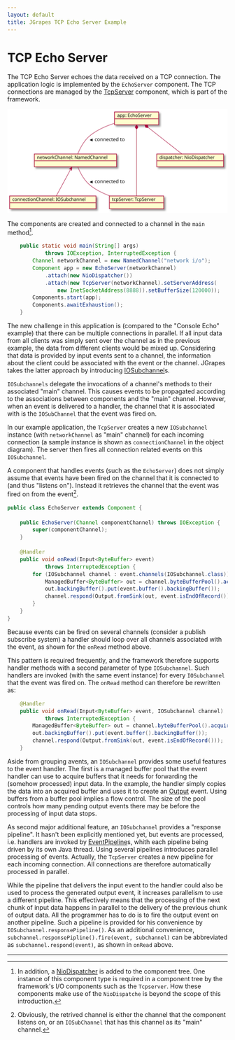 ```yaml
---
layout: default
title: JGrapes TCP Echo Server Example
---
```


TCP Echo Server
===============

The TCP Echo Server echoes the data received on a TCP connection. The 
application logic is implemented by the `EchoServer` component. The TCP
connections are managed by the 
[TcpServer](latest-release/javadoc/index.html?org/jgrapes/net/TcpServer.html)
component, which is part of the framework.

![Structure](EchoServer.svg)

The components are created and connected to a channel in the `main` 
method[^NioDispatcher].


```java
    public static void main(String[] args)
            throws IOException, InterruptedException {
        Channel networkChannel = new NamedChannel("network i/o");
        Component app = new EchoServer(networkChannel)
            .attach(new NioDispatcher())
            .attach(new TcpServer(networkChannel).setServerAddress(
                new InetSocketAddress(8888)).setBufferSize(120000));
        Components.start(app);
        Components.awaitExhaustion();
    }
```

The new challenge in this application is (compared to the "Console Echo"
example) that there can be multiple connections in parallel. If all input 
data from all clients was simply sent over the channel as in the previous
example, the data from different clients would be mixed up. Considering 
that data is provided by input events sent to a channel, the information 
about the client could be associated with the event or the channel. 
JGrapes takes the latter approach by introducing
[IOSubchannel](latest-release/javadoc/index.html?org/jgrapes/io/IOSubchannel.html)s.

`IOSubchannels` delegate the invocations of a channel's methods to their 
associated "main" channel. This causes events to be propagated according
to the associations between components and the "main" channel. However,
when an event is delivered to a handler, the channel that it is associated
with is the `IOSubChannel` that the event was fired on.

In our example application, the `TcpServer` creates a new `IOSubchannel` 
instance (with `networkChannel`
as "main" channel) for each incoming connection (a sample instance is shown 
as `connectionChannel` in the object diagram). The server then fires all
connection related events on this `IOSubchannel`. 

A component that handles events (such as the `EchoServer`) does not simply
assume that events have been fired on the channel that it is connected to
(and thus "listens on"). Instead it retrieves the channel that the event
was fired on from the event[^retrievedChannel].

```java
public class EchoServer extends Component {

    public EchoServer(Channel componentChannel) throws IOException {
        super(componentChannel);
    }

    @Handler
    public void onRead(Input<ByteBuffer> event)
            throws InterruptedException {
        for (IOSubchannel channel : event.channels(IOSubchannel.class)) {
            ManagedBuffer<ByteBuffer> out = channel.byteBufferPool().acquire();
            out.backingBuffer().put(event.buffer().backingBuffer());
            channel.respond(Output.fromSink(out, event.isEndOfRecord()));
        }
    }
}
```

Because events can be fired on several channels (consider a publish
subscribe system) a handler should loop over all channels associated
with the event, as shown for the `onRead` method above.

This pattern is required frequently, and the framework therefore supports
handler methods with a second parameter of type `IOSubchannel`.
Such handlers are invoked (with the same event instance) for 
every `IOSubchannel` that the event
was fired on. The `onRead` method can therefore be rewritten as:

```java
    @Handler
    public void onRead(Input<ByteBuffer> event, IOSubchannel channel)
            throws InterruptedException {
        ManagedBuffer<ByteBuffer> out = channel.byteBufferPool().acquire();
        out.backingBuffer().put(event.buffer().backingBuffer());
        channel.respond(Output.fromSink(out, event.isEndOfRecord()));
    }
```

Aside from grouping avents, an `IOSubchannel` provides some useful
features to the event handler. The first is a managed buffer pool
that the event handler can use to acquire buffers that it needs
for forwarding the (somehow processed) input data. In the example,
the handler simply copies the data into an acquired buffer and
uses it to create an
[Output](latest-release/javadoc/index.html?org/jgrapes/io/events/Output.html)
event. Using buffers from a buffer pool implies a flow control.
The size of the pool controls how many pending output events there
may be before the processing of input data stops.

As second major additional feature, an `IOSubchannel` provides a
"response pipeline". It hasn't been explicitly mentioned yet, but
events are processed, i.e. handlers are invoked by
[EventPipeline](latest-release/javadoc/index.html?org/jgrapes/core/EventPipeline.html)s,
whith each pipeline being driven by its own Java thread.
Using several pipelines introduces parallel processing of events.
Actually, the `TcpServer` creates a new pipeline for each incoming
connection. All connections are therefore automatically processed 
in parallel.

While the pipeline that delivers the input event to the handler could
also be used to process the generated output event, it increases
parallelism to use a different pipeline. This effectively means that
the processing of the next chunk of input data happens in parallel to
the delivery of the previous chunk of output data. All the programmer
has to do is to fire the output event on another pipeline. Such a pipeline
is provided for his convenience by `IOSubchannel.responsePipeline()`. As
an additional convenience, `subchannel.responsePipline().fire(event, subchannel)`
can be abbreviated as `subchannel.respond(event)`, as shown in `onRead` above.

---

[^NioDispatcher]: In addition, a 
    [NioDispatcher](latest-release/javadoc/index.html?org/jgrapes/io/NioDispatcher.html)
    is added to the component tree. One instance of this component type is 
    required in a component tree by the framework's I/O components such as
    the `Tcpserver`. How these components make use of the `NioDispatche` is beyond
    the scope of this introduction. 

[^retrievedChannel]: Obviously, the retrived channel is either the
    channel that the component listens on, or an
    `IOSubChannel` that has this channel as its "main" channel.

